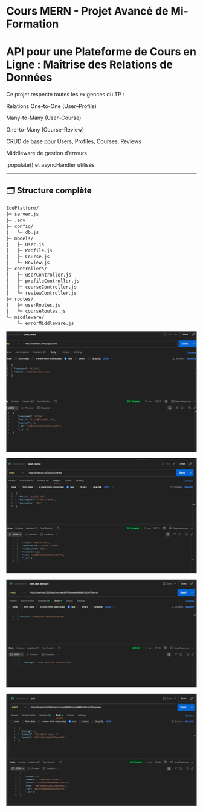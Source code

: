 # Cours MERN - Projet Avancé de Mi-Formation
# API pour une Plateforme de Cours en Ligne : Maîtrise des Relations de Données

Ce projet respecte toutes les exigences du TP :

Relations One-to-One (User–Profile)

Many-to-Many (User–Course)

One-to-Many (Course–Review)

CRUD de base pour Users, Profiles, Courses, Reviews

Middleware de gestion d’erreurs

.populate() et asyncHandler utilisés

----
## 🗂️ Structure complète

```pgsql
EduPlatform/
├─ server.js
├─ .env
├─ config/
│   └─ db.js
├─ models/
│   ├─ User.js
│   ├─ Profile.js
│   ├─ Course.js
│   └─ Review.js
├─ controllers/
│   ├─ userController.js
│   ├─ profileController.js
│   ├─ courseController.js
│   └─ reviewController.js
├─ routes/
│   ├─ userRoutes.js
│   └─ courseRoutes.js
└─ middleware/
    └─ errorMiddleware.js
```

![result](images/post_user.png)

![result](images/post_course.png)

![result](images/post_course_user_enroll.png)

![result](images/post_review.png)